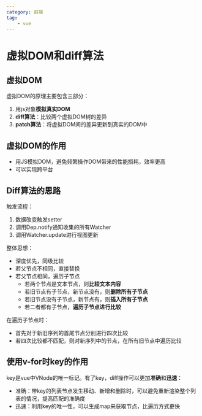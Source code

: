 ```yaml
---
category: 前端
tag:
    - vue
---
```


# 虚拟DOM和diff算法

## 虚拟DOM

虚拟DOM的原理主要包含三部分：

1. 用js对象**模拟真实DOM**
2. **diff算法**：比较两个虚拟DOM树的差异
3. **patch算法**：将虚拟DOM间的差异更新到真实的DOM中

## 虚拟DOM的作用

- 用JS模拟DOM，避免频繁操作DOM带来的性能损耗，效率更高
- 可以实现跨平台

## Diff算法的思路

触发流程：
1. 数据改变触发setter
2. 调用Dep.notify通知收集的所有Watcher
3. 调用Watcher.update进行视图更新

整体思想：
- 深度优先，同级比较
- 若父节点不相同，直接替换
- 若父节点相同，遍历子节点
  - 若两个节点是文本节点，则**比较文本内容**
  - 若旧节点有子节点，新节点没有，则**删除所有子节点**
  - 若旧节点没有子节点，新节点有，则**插入所有子节点**
  - 若二者都有子节点，**遍历子节点进行比较**

在遍历子节点时：
- 首先对于新旧序列的首尾节点分别进行四次比较
- 若四次比较都不匹配，则对新序列中的节点，在所有旧节点中遍历比较

## 使用v-for时key的作用

key是vue中VNode的唯一标记。有了key，diff操作可以更加**准确**和**迅速**：
- 准确：带key的列表节点发生移动、新增和删除时，可以避免重新渲染整个列表的情况，提高匹配的准确度
- 迅速：利用key的唯一性，可以生成map来获取节点，比遍历方式更快